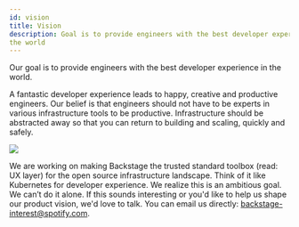```yaml
---
id: vision
title: Vision
description: Goal is to provide engineers with the best developer experience in
the world
---
```


Our goal is to provide engineers with the best developer experience in the
world.

A fantastic developer experience leads to happy, creative and productive
engineers. Our belief is that engineers should not have to be experts in various
infrastructure tools to be productive. Infrastructure should be abstracted away
so that you can return to building and scaling, quickly and safely.

![](https://backstage.io/animations/backstage-logos-hero-8.gif)

We are working on making Backstage the trusted standard toolbox (read: UX layer)
for the open source infrastructure landscape. Think of it like Kubernetes for
developer experience. We realize this is an ambitious goal. We can’t do it
alone. If this sounds interesting or you'd like to help us shape our product
vision, we'd love to talk. You can email us directly:
[backstage-interest@spotify.com](mailto:backstage-interest@spotify.com).
